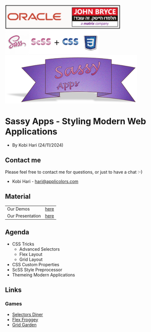 <img src="./images/john-bryce.png" Height="80"><img src="./images/logo2.png" Height="80">
<br>
<img src="./images/logo1.png" Height="160">
# Sassy Apps - Styling Modern Web Applications
* By Kobi Hari (24/11/2024)

## Contact me
Please feel free to contact me for questions, or just to have a chat :-)
- Kobi Hari - hari@applicolors.com

## Material 

|   |    |  
|-------------- | -------------- 
| Our Demos    | [here](./demos/)     |
| Our Presentation    | [here](./presentation/presentation.pdf)     |


## Agenda
* CSS Tricks
  * Advanced Selectors
  * Flex Layout
  * Grid Layout
* CSS Custom Properties
* ScSS Style Preprocessor
* Themeing Modern Applications

## Links
### Games
* [Selectors Diner](https://flukeout.github.io/)
* [Flex Froggey](https://flexboxfroggy.com/)
* [Grid Garden](https://cssgridgarden.com/)



